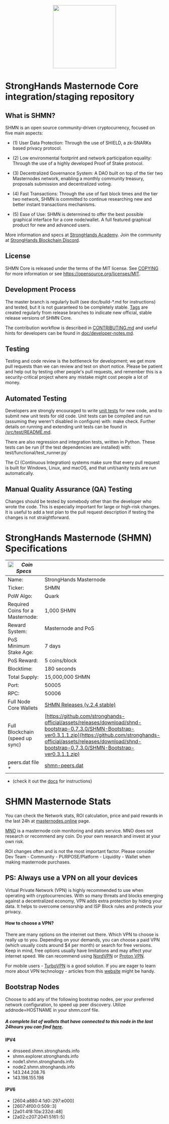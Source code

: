 <p align="center">
  <img width="200" height="200" src="https://raw.githubusercontent.com/stronghands-official/assets/main/shmn-logo-100x100.svg">

# StrongHands Masternode Core integration/staging repository
</p>
  
## What is SHMN?

SHMN is an open source community-driven cryptocurrency, focused on five main aspects:

* (1) User Data Protection: Through the use of SHIELD, a zk-SNARKs based privacy protocol.

* (2) Low environmental footprint and network participation equality: Through the use of a highly developed Proof of Stake protocol.

* (3) Decentralized Governance System: A DAO built on top of the tier two Masternodes network, enabling a monthly community treasury, proposals submission and decentralized voting.

* (4) Fast Transactions: Through the use of fast block times and the tier two network, SHMN is committed to continue researching new and better instant transactions mechanisms.

* (5) Ease of Use: SHMN is determined to offer the best possible graphical interface for a core node/wallet. A full featured graphical product for new and advanced users.

More information and specs at [StrongHands Academy](https://docs.stronghands.info). Join the community at [StrongHands Blockchain Discord](https://discord.gg/gb8QWDx).

## License
SHMN Core is released under the terms of the MIT license. See [COPYING](https://github.com/stronghands-official/SHMN-source/blob/master/COPYING) for more information or see https://opensource.org/licenses/MIT.

## Development Process

The master branch is regularly built (see doc/build-*.md for instructions) and tested, but it is not guaranteed to be completely stable. [Tags](https://github.com/stronghands-official/SHMN-source/tags) are created regularly from release branches to indicate new official, stable release versions of SHMN Core.

The contribution workflow is described in [CONTRIBUTING.md](https://github.com/stronghands-official/SHMN-source/blob/master/CONTRIBUTING.md) and useful hints for developers can be found in [doc/developer-notes.md](https://github.com/stronghands-official/SHMN-source/blob/master/doc/developer-notes.md).

## Testing

Testing and code review is the bottleneck for development; we get more pull requests than we can review and test on short notice. Please be patient and help out by testing other people's pull requests, and remember this is a security-critical project where any mistake might cost people a lot of money.

## Automated Testing

Developers are strongly encouraged to write [unit tests](https://github.com/stronghands-official/SHMN-source/blob/master/src/test/README.md) for new code, and to submit new unit tests for old code. Unit tests can be compiled and run (assuming they weren't disabled in configure) with: make check. Further details on running and extending unit tests can be found in [/src/test/README.md](https://github.com/stronghands-official/SHMN-source/blob/master/src/test/README.md).

There are also regression and integration tests, written in Python. These tests can be run (if the test dependencies are installed) with: test/functional/test_runner.py`

The CI (Continuous Integration) systems make sure that every pull request is built for Windows, Linux, and macOS, and that unit/sanity tests are run automatically.

## Manual Quality Assurance (QA) Testing

Changes should be tested by somebody other than the developer who wrote the code. This is especially important for large or high-risk changes. It is useful to add a test plan to the pull request description if testing the changes is not straightforward.


# StrongHands Masternode (SHMN) Specifications

<img align="left" width="18" height="18" src="https://raw.githubusercontent.com/stronghands-official/assets/main/shmn-logo-100x100.svg"> *Coin Specs* | &nbsp; 
------------ | -------------
  Name: | StrongHands Masternode
  Ticker: | SHMN
  PoW Algo: | Quark
  Required Coins for a Masternode: | 1,000 SHMN
  Reward System: | Masternode and PoS
  PoS Minimum Stake Age: | 7 days
  PoS Reward: | 5 coins/block
  Blocktime: | 180 seconds
  Total Supply: | 15,000,000 SHMN
  Port: | 50005
  RPC: | 50006
  Full Node Core Wallets | [SHMN Releases (v.2.4 stable)](https://github.com/stronghands-official/SHMN-source/releases/tag/v2400)
  Full Blockchain (speed up sync) | [https://github.com/stronghands-official/assets/releases/download/shnd-bootstrap-0.7.3.0/SHMN-Bootstrap-ver0.3.1.1.zip](https://github.com/stronghands-official/assets/releases/download/shnd-bootstrap-0.7.3.0/SHMN-Bootstrap-ver0.3.1.1.zip)
  peers.dat file * | [shmn-peers.dat](https://github.com/stronghands-oficial/assets/raw/main/shmn-peers.dat)
  
  * (check it out the [docs](https://docs.stronghands.info/docs/doc17) for instructions)

# SHMN Masternode Stats
You can check the Network stats, ROI calculation, price and paid rewards in the last 24h at [masternodes.online](https://masternodes.online/currencies/SHMN/) page.

[MNO](https://masternodes.online/currencies/SHMN/) is a masternode coin monitoring and stats service. MNO does not research or recommend any coin. Do your own research and invest at your own risk.

ROI changes often and is not the most important factor. Please consider Dev Team - Community - PURPOSE/Platform - Liquidity - Wallet when making masternode purchases.

## PS: Always use a VPN on all your devices 
Virtual Private Network (VPN) is highly recommended to use when operating with cryptocurrencies. With so many threats and blocks emerging against a decentralized economy, VPN adds extra protection by hiding your data. It helps to overcome censorship and ISP Block rules and protects your privacy.

#### How to choose a VPN?
There are many options on the internet out there. Which VPN to choose is really up to you. Depending on your demands, you can choose a paid VPN (which usually costs around $4 per month) or search for free versions. Keep in mind, free options usually have limitations and may affect your internet speed.
We can recommend using [NordVPN](https://nordvpn.com/download/) or [Proton VPN](https://account.protonvpn.com/signup).                                         

For mobile users - [TurboVPN](https://play.google.com/store/apps/details?id=free.vpn.unblock.proxy.turbovpn&hl=en) is a good solution.
If you are eager to learn more about VPN technology - articles from this [website](https://thebestvpn.com/what-is-vpn-beginners-guide/) might be handy.


 ## Bootstrap Nodes

Choose to add any of the following bootstrap nodes, per your preferred network configuration, to speed up peer discovery. Utilize addnode=HOSTNAME in your shmn.conf file.
##### **A complete list of wallets that have connected to this node in the last 24hours you can find [here](http://shmn.explorer.stronghands.info/network#addnodes).**

#### IPV4

* dnsseed.shmn.stronghands.info
* shmn.explorer.stronghands.info
* node1.shmn.stronghands.info
* node2.shmn.stronghands.info
* 143.244.208.76
* 143.198.155.198

#### IPV6

* [2604:a880:4:1d0::297:e000]
* [2607:4f00:0:509::3]
* [2a01:4f8:10a:232d::48]
* [2a02:c207:2041:5161::5]
